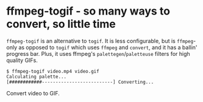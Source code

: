 ffmpeg-togif - so many ways to convert, so little time
======================================================
`ffmpeg-togif` is an alternative to `togif`. It is less configurable, but is
`ffmpeg`-only as opposed to `togif` which uses `ffmpeg` and `convert`, and it
has a ballin' progress bar. Plus, it uses ffmpeg's `palettegen`/`paletteuse`
filters for high quality GIFs.

```
$ ffmpeg-togif video.mp4 video.gif
Calculating palette...
[############--------------------------] Converting...
```
Convert video to GIF.
